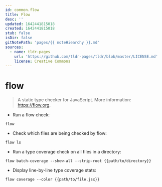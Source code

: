 ```yaml
---
id: common.flow
title: Flow
desc: ''
updated: 1642441815018
created: 1642441815018
stub: false
isDir: false
gitNotePath: 'pages/{{ noteHiearchy }}.md'
sources:
  - name: tldr-pages
    url: 'https://github.com/tldr-pages/tldr/blob/master/LICENSE.md'
    license: Creative Commons
---
```

# flow

> A static type checker for JavaScript.
> More information: <https://flow.org>.

- Run a flow check:

`flow`

- Check which files are being checked by flow:

`flow ls`

- Run a type coverage check on all files in a directory:

`flow batch-coverage --show-all --strip-root {{path/to/directory}}`

- Display line-by-line type coverage stats:

`flow coverage --color {{path/to/file.jsx}}`

